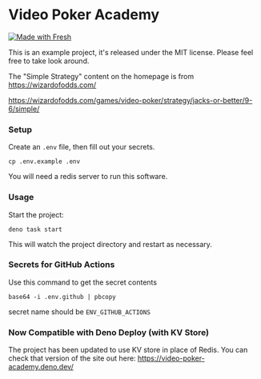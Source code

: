 # Video Poker Academy

[![Made with Fresh](https://fresh.deno.dev/fresh-badge.svg)](https://fresh.deno.dev)

This is an example project, it's released under the MIT license. Please feel
free to take look around.

The "Simple Strategy" content on the homepage is from https://wizardofodds.com/

https://wizardofodds.com/games/video-poker/strategy/jacks-or-better/9-6/simple/

### Setup

Create an `.env` file, then fill out your secrets.

```
cp .env.example .env
```

You will need a redis server to run this software.

### Usage

Start the project:

```
deno task start
```

This will watch the project directory and restart as necessary.

### Secrets for GitHub Actions

Use this command to get the secret contents

```
base64 -i .env.github | pbcopy
```

secret name should be `ENV_GITHUB_ACTIONS`

### Now Compatible with Deno Deploy (with KV Store)

The project has been updated to use KV store in place of Redis. You can check
that version of the site out here: https://video-poker-academy.deno.dev/
